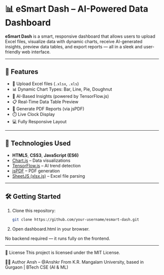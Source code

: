 # 📊 eSmart Dash – AI-Powered Data Dashboard

**eSmart Dash** is a smart, responsive dashboard that allows users to upload Excel files, visualize data with dynamic charts, receive AI-generated insights, preview data tables, and export reports — all in a sleek and user-friendly web interface.

---

## 🚀 Features

- 📂 Upload Excel files (`.xlsx`, `.xls`)
- 📊 Dynamic Chart Types: Bar, Line, Pie, Doughnut
- 🧠 AI-Based Insights (powered by TensorFlow.js)
- 📋 Real-Time Data Table Preview
- 📄 Generate PDF Reports (via jsPDF)
- ⏱️ Live Clock Display
- 💻 Fully Responsive Layout

---

## 🔧 Technologies Used

- **HTML5**, **CSS3**, **JavaScript (ES6)**
- [Chart.js](https://www.chartjs.org/) – Data visualizations  
- [TensorFlow.js](https://www.tensorflow.org/js) – AI trend detection  
- [jsPDF](https://github.com/parallax/jsPDF) – PDF generation  
- [SheetJS (xlsx.js)](https://sheetjs.com/) – Excel file parsing  


---

## 🛠️ Getting Started

1. Clone this repository:
   ```bash
   git clone https://github.com/your-username/esmart-dash.git

2. Open dashboard.html in your browser.

No backend required — it runs fully on the frontend.

---
📄 License
This project is licensed under the MIT License.

👨‍💻 Author
Ansh – @Anshkr
From K.R. Mangalam University, based in Gurgaon | BTech CSE (AI & ML)
